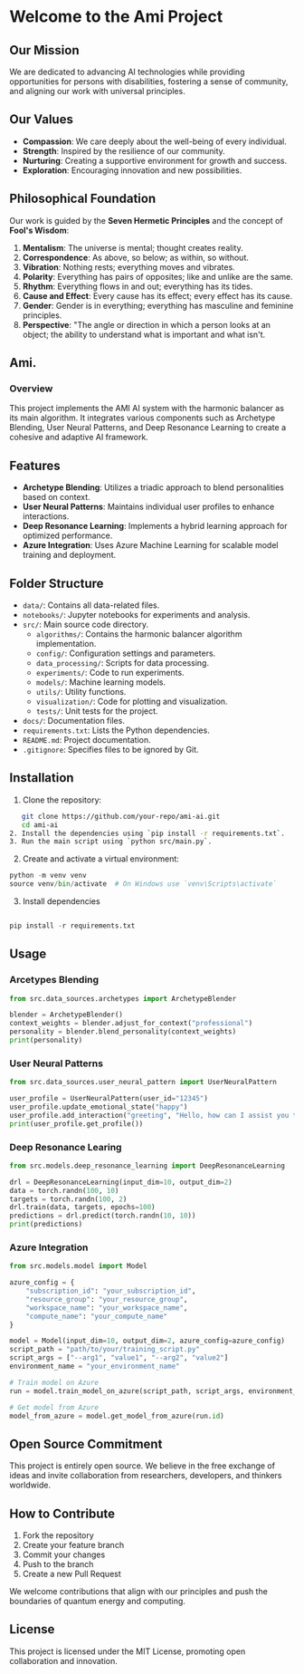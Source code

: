 # Welcome to the Ami Project

## Our Mission

We are dedicated to advancing AI technologies while providing opportunities for persons with disabilities, fostering a sense of community, and aligning our work with universal principles.

## Our Values

- **Compassion**: We care deeply about the well-being of every individual.
- **Strength**: Inspired by the resilience of our community.
- **Nurturing**: Creating a supportive environment for growth and success.
- **Exploration**: Encouraging innovation and new possibilities.

## Philosophical Foundation

Our work is guided by the **Seven Hermetic Principles** and the concept of **Fool's Wisdom**:

1. **Mentalism**: The universe is mental; thought creates reality.
2. **Correspondence**: As above, so below; as within, so without.
3. **Vibration**: Nothing rests; everything moves and vibrates.
4. **Polarity**: Everything has pairs of opposites; like and unlike are the same.
5. **Rhythm**: Everything flows in and out; everything has its tides.
6. **Cause and Effect**: Every cause has its effect; every effect has its cause.
7. **Gender**: Gender is in everything; everything has masculine and feminine principles.
8. **Perspective**: "The angle or direction in which a person looks at an object; the ability to understand what is important and what isn't.

## Ami.

### Overview
This project implements the AMI AI system with the harmonic balancer as its main algorithm. It integrates various components such as Archetype Blending, User Neural Patterns, and Deep Resonance Learning to create a cohesive and adaptive AI framework.

## Features

- **Archetype Blending**: Utilizes a triadic approach to blend personalities based on context.
- **User Neural Patterns**: Maintains individual user profiles to enhance interactions.
- **Deep Resonance Learning**: Implements a hybrid learning approach for optimized performance.
- **Azure Integration**: Uses Azure Machine Learning for scalable model training and deployment.


## Folder Structure

- `data/`: Contains all data-related files.
- `notebooks/`: Jupyter notebooks for experiments and analysis.
- `src/`: Main source code directory.
  - `algorithms/`: Contains the harmonic balancer algorithm implementation.
  - `config/`: Configuration settings and parameters.
  - `data_processing/`: Scripts for data processing.
  - `experiments/`: Code to run experiments.
  - `models/`: Machine learning models.
  - `utils/`: Utility functions.
  - `visualization/`: Code for plotting and visualization.
  - `tests/`: Unit tests for the project.
- `docs/`: Documentation files.
- `requirements.txt`: Lists the Python dependencies.
- `README.md`: Project documentation.
- `.gitignore`: Specifies files to be ignored by Git.

## Installation

1. Clone the repository:

```sh
   git clone https://github.com/your-repo/ami-ai.git
   cd ami-ai
2. Install the dependencies using `pip install -r requirements.txt`.
3. Run the main script using `python src/main.py`.
```

2. Create and activate a virtual environment:

```python
python -m venv venv
source venv/bin/activate  # On Windows use `venv\Scripts\activate`
```

3. Install dependencies

```python

pip install -r requirements.txt

```

## Usage

### Arcetypes Blending

```python
from src.data_sources.archetypes import ArchetypeBlender

blender = ArchetypeBlender()
context_weights = blender.adjust_for_context("professional")
personality = blender.blend_personality(context_weights)
print(personality)
```

### User Neural Patterns

```python
from src.data_sources.user_neural_pattern import UserNeuralPattern

user_profile = UserNeuralPattern(user_id="12345")
user_profile.update_emotional_state("happy")
user_profile.add_interaction("greeting", "Hello, how can I assist you today?")
print(user_profile.get_profile())
```

### Deep Resonance Learing

```python
from src.models.deep_resonance_learning import DeepResonanceLearning

drl = DeepResonanceLearning(input_dim=10, output_dim=2)
data = torch.randn(100, 10)
targets = torch.randn(100, 2)
drl.train(data, targets, epochs=100)
predictions = drl.predict(torch.randn(10, 10))
print(predictions)
```

### Azure Integration

```python
from src.models.model import Model

azure_config = {
    "subscription_id": "your_subscription_id",
    "resource_group": "your_resource_group",
    "workspace_name": "your_workspace_name",
    "compute_name": "your_compute_name"
}

model = Model(input_dim=10, output_dim=2, azure_config=azure_config)
script_path = "path/to/your/training_script.py"
script_args = ["--arg1", "value1", "--arg2", "value2"]
environment_name = "your_environment_name"

# Train model on Azure
run = model.train_model_on_azure(script_path, script_args, environment_name)

# Get model from Azure
model_from_azure = model.get_model_from_azure(run.id)
```

## Open Source Commitment

This project is entirely open source. We believe in the free exchange of ideas and invite collaboration from researchers, developers, and thinkers worldwide.

## How to Contribute

1. Fork the repository
2. Create your feature branch
3. Commit your changes
4. Push to the branch
5. Create a new Pull Request

We welcome contributions that align with our principles and push the boundaries of quantum energy and computing.

## License

This project is licensed under the MIT License, promoting open collaboration and innovation.

